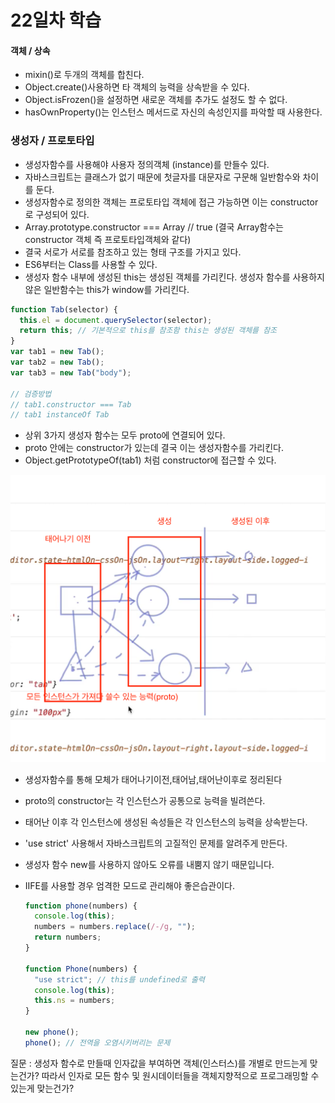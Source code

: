 # 22일차 학습

#### 객체 / 상속

- mixin()로 두개의 객체를 합친다.
- Object.create()사용하면 타 객체의 능력을 상속받을 수 있다.
- Object.isFrozen()을 설정하면 새로운 객체를 추가도 설정도 할 수 없다.
- hasOwnProperty()는 인스턴스 메서드로 자신의 속성인지를 파악할 때 사용한다.

### 생성자 / 프로토타입

- 생성자함수를 사용해야 사용자 정의객체 (instance)를 만들수 있다.
- 자바스크립트는 클래스가 없기 때문에 첫글자를 대문자로 구문해 일반함수와 차이를 둔다.
- 생성자함수로 정의한 객체는 프로토타입 객체에 접근 가능하면 이는 constructor로 구성되어 있다.
- Array.prototype.constructor === Array // true
  (결국 Array함수는 constructor 객체 즉 프로토타입객체와 같다)
- 결국 서로가 서로를 참조하고 있는 형태 구조를 가지고 있다.
- ES6부터는 Class를 사용할 수 있다.
- 생성자 함수 내부에 생성된 this는 생성된 객체를 가리킨다.
  생성자 함수를 사용하지 않은 일반함수는 this가 window를 가리킨다.

```js
function Tab(selector) {
  this.el = document.querySelector(selector);
  return this; // 기본적으로 this를 참조함 this는 생성된 객체를 참조
}
var tab1 = new Tab();
var tab2 = new Tab();
var tab3 = new Tab("body");

// 검증방법
// tab1.constructor === Tab
// tab1 instanceOf Tab
```

- 상위 3가지 생성자 함수는 모두 proto에 연결되어 있다.
- proto 안에는 constructor가 있는데 결국 이는 생성자함수를 가리킨다.
- Object.getPrototypeOf(tab1) 처럼 constructor에 접근할 수 있다.

<img src ="./img/생성자함수.png" alt />

- 생성자함수를 통해 모체가 태어나기이전,태어남,태어난이후로 정리된다
- proto의 constructor는 각 인스턴스가 공통으로 능력을 빌려쓴다.
- 태어난 이후 각 인스턴스에 생성된 속성들은 각 인스턴스의 능력을 상속받는다.
- 'use strict' 사용해서 자바스크립트의 고질적인 문제를 알려주게 만든다.
- 생성자 함수 new를 사용하지 않아도 오류를 내뿜지 않기 때문입니다.
- IIFE를 사용할 경우 엄격한 모드로 관리해야 좋은습관이다.

  ```js
  function phone(numbers) {
    console.log(this);
    numbers = numbers.replace(/-/g, "");
    return numbers;
  }

  function Phone(numbers) {
    "use strict"; // this를 undefined로 출력
    console.log(this);
    this.ns = numbers;
  }

  new phone();
  phone(); // 전역을 오염시키버리는 문제
  ```

질문 : 생성자 함수로 만들때 인자값을 부여하면 객체(인스터스)를 개별로 만드는게 맞는건가?
따라서 인자로 모든 함수 및 원시데이터들을 객체지향적으로 프로그래밍할 수 있는게 맞는건가?
